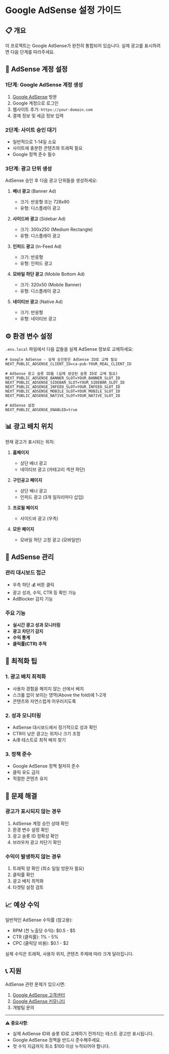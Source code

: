 # Google AdSense 설정 가이드

## 📋 개요
이 프로젝트는 Google AdSense가 완전히 통합되어 있습니다. 실제 광고를 표시하려면 다음 단계를 따라주세요.

## 🚀 AdSense 계정 설정

### 1단계: Google AdSense 계정 생성
1. [Google AdSense](https://www.google.com/adsense) 방문
2. Google 계정으로 로그인
3. 웹사이트 추가: `https://your-domain.com`
4. 결제 정보 및 세금 정보 입력

### 2단계: 사이트 승인 대기
- 일반적으로 1-14일 소요
- 사이트에 충분한 콘텐츠와 트래픽 필요
- Google 정책 준수 필수

### 3단계: 광고 단위 생성
AdSense 승인 후 다음 광고 단위들을 생성하세요:

1. **배너 광고** (Banner Ad)
   - 크기: 반응형 또는 728x90
   - 유형: 디스플레이 광고

2. **사이드바 광고** (Sidebar Ad) 
   - 크기: 300x250 (Medium Rectangle)
   - 유형: 디스플레이 광고

3. **인피드 광고** (In-Feed Ad)
   - 크기: 반응형
   - 유형: 인피드 광고

4. **모바일 하단 광고** (Mobile Bottom Ad)
   - 크기: 320x50 (Mobile Banner)
   - 유형: 디스플레이 광고

5. **네이티브 광고** (Native Ad)
   - 크기: 반응형
   - 유형: 네이티브 광고

## ⚙️ 환경 변수 설정

`.env.local` 파일에서 다음 값들을 실제 AdSense 정보로 교체하세요:

```env
# Google AdSense - 실제 승인받은 AdSense ID로 교체 필요
NEXT_PUBLIC_ADSENSE_CLIENT_ID=ca-pub-YOUR_REAL_CLIENT_ID

# AdSense 광고 슬롯 ID들 (실제 생성된 슬롯 ID로 교체 필요)
NEXT_PUBLIC_ADSENSE_BANNER_SLOT=YOUR_BANNER_SLOT_ID
NEXT_PUBLIC_ADSENSE_SIDEBAR_SLOT=YOUR_SIDEBAR_SLOT_ID
NEXT_PUBLIC_ADSENSE_INFEED_SLOT=YOUR_INFEED_SLOT_ID
NEXT_PUBLIC_ADSENSE_MOBILE_SLOT=YOUR_MOBILE_SLOT_ID
NEXT_PUBLIC_ADSENSE_NATIVE_SLOT=YOUR_NATIVE_SLOT_ID

# AdSense 설정
NEXT_PUBLIC_ADSENSE_ENABLED=true
```

## 📊 광고 배치 위치

현재 광고가 표시되는 위치:

1. **홈페이지**
   - 상단 배너 광고
   - 네이티브 광고 (카테고리 섹션 하단)

2. **구인공고 페이지** 
   - 상단 배너 광고
   - 인피드 광고 (3개 일자리마다 삽입)

3. **프로필 페이지**
   - 사이드바 광고 (우측)

4. **모든 페이지**
   - 모바일 하단 고정 광고 (모바일만)

## 🔧 AdSense 관리

### 관리 대시보드 접근
- 우측 하단 💰 버튼 클릭
- 광고 성과, 수익, CTR 등 확인 가능
- AdBlocker 감지 기능

### 주요 기능
- **실시간 광고 성과 모니터링**
- **광고 차단기 감지**
- **수익 통계**
- **클릭률(CTR) 추적**

## 🎯 최적화 팁

### 1. 광고 배치 최적화
- 사용자 경험을 해치지 않는 선에서 배치
- 스크롤 없이 보이는 영역(Above the fold)에 1-2개
- 콘텐츠와 자연스럽게 어우러지도록

### 2. 성과 모니터링
- AdSense 대시보드에서 정기적으로 성과 확인
- CTR이 낮은 광고는 위치나 크기 조정
- A/B 테스트로 최적 배치 찾기

### 3. 정책 준수
- Google AdSense 정책 철저히 준수
- 클릭 유도 금지
- 적절한 콘텐츠 유지

## 🚨 문제 해결

### 광고가 표시되지 않는 경우
1. AdSense 계정 승인 상태 확인
2. 환경 변수 설정 확인
3. 광고 슬롯 ID 정확성 확인
4. 브라우저 광고 차단기 확인

### 수익이 발생하지 않는 경우
1. 트래픽 양 확인 (최소 일일 방문자 필요)
2. 클릭률 확인
3. 광고 배치 최적화
4. 타겟팅 설정 검토

## 📈 예상 수익

일반적인 AdSense 수익률 (참고용):
- RPM (천 노출당 수익): $0.5 - $5
- CTR (클릭률): 1% - 5%
- CPC (클릭당 비용): $0.1 - $2

실제 수익은 트래픽, 사용자 위치, 콘텐츠 주제에 따라 크게 달라집니다.

## 📞 지원

AdSense 관련 문제가 있으시면:
1. [Google AdSense 고객센터](https://support.google.com/adsense)
2. [Google AdSense 커뮤니티](https://support.google.com/adsense/community)
3. 개발팀 문의

---

**⚠️ 중요사항**: 
- 실제 AdSense ID와 슬롯 ID로 교체하기 전까지는 테스트 광고만 표시됩니다.
- Google AdSense 정책을 반드시 준수해주세요.
- 첫 수익 지급까지 최소 $100 이상 누적되어야 합니다.